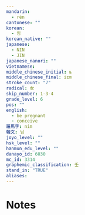```yaml
---
mandarin:
  - rèn
cantonese: ""
korean:
  - 임
korean_native: ""
japanese:
  - NIN
  - JIN
japanese_nanori: ""
vietnamese:
middle_chinese_initial: ȵ
middle_chinese_final: iɪm
stroke_count: "7"
radical: 女
skip_number: 1-3-4
grade_level: 6
pos: ""
english:
  - be pregnant
  - conceive
羅馬字: nim
韓文: 님
joyo_level: ""
hsk_level: ""
hanmun_edu_level: ""
danayo_id: 6030
mc_id: 3314
graphemic_classification: 壬
stand_in: "TRUE"
aliases:
---
```


# Notes
